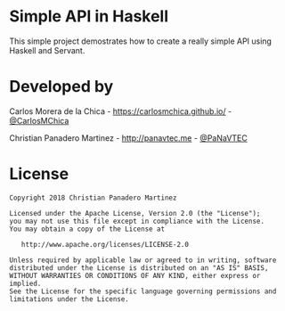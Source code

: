 # Simple API in Haskell

This simple project demostrates how to create a really simple API using Haskell and Servant.

Developed by
============
Carlos Morera de la Chica - <a href="https://carlosmchica.github.io/">https://carlosmchica.github.io/</a> - <a href="https://twitter.com/carlosmchica">@CarlosMChica</a>

Christian Panadero Martinez - <a href="http://panavtec.me">http://panavtec.me</a> - <a href="https://twitter.com/panavtec">@PaNaVTEC</a>

License
=======

    Copyright 2018 Christian Panadero Martinez

    Licensed under the Apache License, Version 2.0 (the "License");
    you may not use this file except in compliance with the License.
    You may obtain a copy of the License at

       http://www.apache.org/licenses/LICENSE-2.0

    Unless required by applicable law or agreed to in writing, software
    distributed under the License is distributed on an "AS IS" BASIS,
    WITHOUT WARRANTIES OR CONDITIONS OF ANY KIND, either express or implied.
    See the License for the specific language governing permissions and
    limitations under the License.
